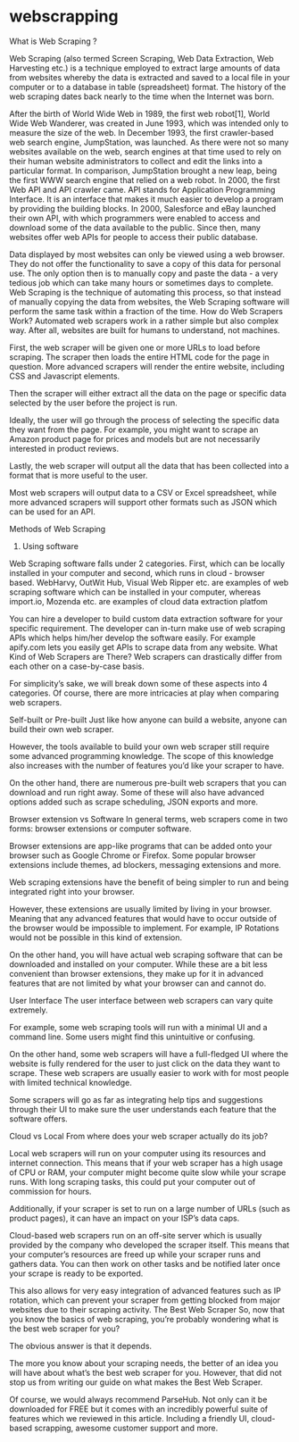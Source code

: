 # webscrapping
What is Web Scraping ?

Web Scraping (also termed Screen Scraping, Web Data Extraction, Web Harvesting etc.) is a technique employed to extract large amounts of data from websites whereby the data is extracted and saved to a local file in your computer or to a database in table (spreadsheet) format.
The history of the web scraping dates back nearly to the time when the Internet was born.

After the birth of World Wide Web in 1989, the first web robot[1], World Wide Web Wanderer, was created in June 1993, which was intended only to measure the size of the web.
In December 1993, the first crawler-based web search engine, JumpStation, was launched. As there were not so many websites available on the web, search engines at that time used to rely on their human website administrators to collect and edit the links into a particular format. In comparison, JumpStation brought a new leap, being the first WWW search engine that relied on a web robot.
In 2000, the first Web API and API crawler came. API stands for Application Programming Interface. It is an interface that makes it much easier to develop a program by providing the building blocks. In 2000, Salesforce and eBay launched their own API, with which programmers were enabled to access and download some of the data available to the public. Since then, many websites offer web APIs for people to access their public database.

Data displayed by most websites can only be viewed using a web browser. They do not offer the functionality to save a copy of this data for personal use. The only option then is to manually copy and paste the data - a very tedious job which can take many hours or sometimes days to complete. Web Scraping is the technique of automating this process, so that instead of manually copying the data from websites, the Web Scraping software will perform the same task within a fraction of the time.
How do Web Scrapers Work?
Automated web scrapers work in a rather simple but also complex way. After all, websites are built for humans to understand, not machines.

First, the web scraper will be given one or more URLs to load before scraping. The scraper then loads the entire HTML code for the page in question. More advanced scrapers will render the entire website, including CSS and Javascript elements.

Then the scraper will either extract all the data on the page or specific data selected by the user before the project is run.

Ideally, the user will go through the process of selecting the specific data they want from the page. For example, you might want to scrape an Amazon product page for prices and models but are not necessarily interested in product reviews.

Lastly, the web scraper will output all the data that has been collected into a format that is more useful to the user.

Most web scrapers will output data to a CSV or Excel spreadsheet, while more advanced scrapers will support other formats such as JSON which can be used for an API.

Methods of Web Scraping
1. Using software

Web Scraping software falls under 2 categories. First, which can be locally installed in your computer and second, which runs in cloud - browser based. WebHarvy, OutWit Hub, Visual Web Ripper etc. are examples of web scraping software which can be installed in your computer, whereas import.io, Mozenda etc. are examples of cloud data 
extraction platfom

You can hire a developer to build custom data extraction software for your specific requirement. The developer can in-turn make use of web scraping APIs which helps him/her develop the software easily. For example apify.com lets you easily get APIs to scrape data from any website.
What Kind of Web Scrapers are There?
Web scrapers can drastically differ from each other on a case-by-case basis.

For simplicity’s sake, we will break down some of these aspects into 4 categories. Of course, there are more intricacies at play when comparing web scrapers.

Self-built or Pre-built
Just like how anyone can build a website, anyone can build their own web scraper.

However, the tools available to build your own web scraper still require some advanced programming knowledge. The scope of this knowledge also increases with the number of features you’d like your scraper to have.

On the other hand, there are numerous pre-built web scrapers that you can download and run right away. Some of these will also have advanced options added such as scrape scheduling, JSON exports and more.

Browser extension vs Software
In general terms, web scrapers come in two forms: browser extensions or computer software.

Browser extensions are app-like programs that can be added onto your browser such as Google Chrome or Firefox. Some popular browser extensions include themes, ad blockers, messaging extensions and more.

Web scraping extensions have the benefit of being simpler to run and being integrated right into your browser.

However, these extensions are usually limited by living in your browser. Meaning that any advanced features that would have to occur outside of the browser would be impossible to implement. For example, IP Rotations would not be possible in this kind of extension.

On the other hand, you will have actual web scraping software that can be downloaded and installed on your computer. While these are a bit less convenient than browser extensions, they make up for it in advanced features that are not limited by what your browser can and cannot do.

User Interface
The user interface between web scrapers can vary quite extremely.

For example, some web scraping tools will run with a minimal UI and a command line. Some users might find this unintuitive or confusing.

On the other hand, some web scrapers will have a full-fledged UI where the website is fully rendered for the user to just click on the data they want to scrape. These web scrapers are usually easier to work with for most people with limited technical knowledge.

Some scrapers will go as far as integrating help tips and suggestions through their UI to make sure the user understands each feature that the software offers.

Cloud vs Local
From where does your web scraper actually do its job?

Local web scrapers will run on your computer using its resources and internet connection. This means that if your web scraper has a high usage of CPU or RAM, your computer might become quite slow while your scrape runs. With long scraping tasks, this could put your computer out of commission for hours.

Additionally, if your scraper is set to run on a large number of URLs (such as product pages), it can have an impact on your ISP’s data caps.

Cloud-based web scrapers run on an off-site server which is usually provided by the company who developed the scraper itself. This means that your computer’s resources are freed up while your scraper runs and gathers data. You can then work on other tasks and be notified later once your scrape is ready to be exported.

This also allows for very easy integration of advanced features such as IP rotation, which can prevent your scraper from getting blocked from major websites due to their scraping activity.
The Best Web Scraper
So, now that you know the basics of web scraping, you’re probably wondering what is the best web scraper for you?

The obvious answer is that it depends.

The more you know about your scraping needs, the better of an idea you will have about what’s the best web scraper for you. However, that did not stop us from writing our guide on what makes the Best Web Scraper.

Of course, we would always recommend ParseHub. Not only can it be downloaded for FREE but it comes with an incredibly powerful suite of features which we reviewed in this article. Including a friendly UI, cloud-based scrapping, awesome customer support and more.
